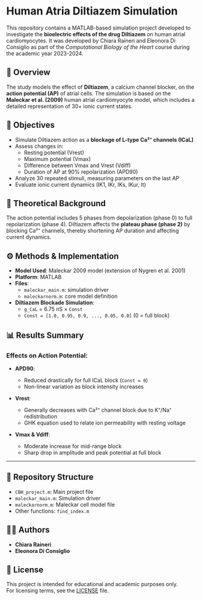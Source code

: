 
# Human Atria Diltiazem Simulation

This repository contains a MATLAB-based simulation project developed to investigate the **bioelectric effects of the drug Diltiazem** on human atrial cardiomyocytes. It was developed by Chiara Raineri and Eleonora Di Consiglio as part of the *Computational Biology of the Heart* course during the academic year 2023-2024.

## 📘 Overview

The study models the effect of **Diltiazem**, a calcium channel blocker, on the **action potential (AP)** of atrial cells. The simulation is based on the **Maleckar et al. (2009)** human atrial cardiomyocyte model, which includes a detailed representation of 30+ ionic current states.

## 🧪 Objectives

- Simulate Diltiazem action as a **blockage of L-type Ca²⁺ channels (ICaL)**
- Assess changes in:
  - Resting potential (Vrest)
  - Maximum potential (Vmax)
  - Difference between Vmax and Vrest (Vdiff)
  - Duration of AP at 90% repolarization (APD90)
- Analyze 30 repeated stimuli, measuring parameters on the last AP
- Evaluate ionic current dynamics (IK1, IKr, IKs, IKur, It)

## 🧠 Theoretical Background

The action potential includes 5 phases from depolarization (phase 0) to full repolarization (phase 4). Diltiazem affects the **plateau phase (phase 2)** by blocking Ca²⁺ channels, thereby shortening AP duration and affecting current dynamics.

## ⚙️ Methods & Implementation

- **Model Used**: Maleckar 2009 model (extension of Nygren et al. 2001)
- **Platform**: MATLAB
- **Files**:
  - `maleckar_main.m`: simulation driver
  - `maleckarnorm.m`: core model definition
- **Diltiazem Blockade Simulation**:
  - `g_CaL` = 6.75 nS × `Const`
  - `Const = [1.0, 0.95, 0.9, ..., 0.05, 0.0]` (0 = full block)

## 📊 Results Summary

### Effects on Action Potential:

- **APD90**:
  - Reduced drastically for full ICaL block (`Const = 0`)
  - Non-linear variation as block intensity increases

- **Vrest**:
  - Generally decreases with Ca²⁺ channel block due to K⁺/Na⁺ redistribution
  - GHK equation used to relate ion permeability with resting voltage

- **Vmax & Vdiff**:
  - Moderate increase for mid-range block
  - Sharp drop in amplitude and peak potential at full block


---

## 📁 Repository Structure

- `CBH_project.m`: Main project file
- `maleckar_main.m`: Simulation driver
- `maleckarnorm.m`: Maleckar cell model file
- Other functions: `find_index.m`

## 👩‍💻 Authors

- **Chiara Raineri** 
- **Eleonora Di Consiglio**

## 📜 License

This project is intended for educational and academic purposes only.  
For licensing terms, see the [LICENSE](LICENSE) file.
